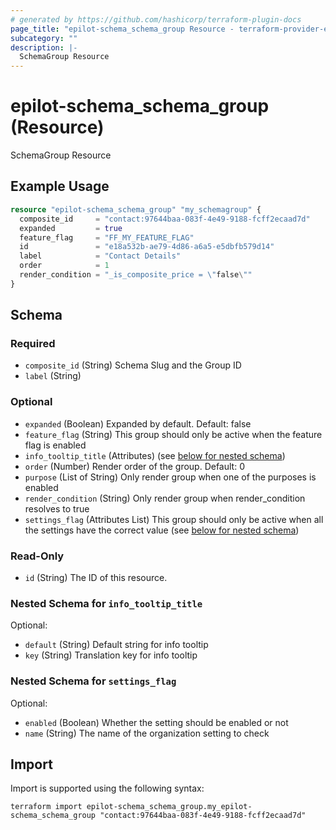 ```yaml
---
# generated by https://github.com/hashicorp/terraform-plugin-docs
page_title: "epilot-schema_schema_group Resource - terraform-provider-epilot-schema"
subcategory: ""
description: |-
  SchemaGroup Resource
---
```


# epilot-schema_schema_group (Resource)

SchemaGroup Resource

## Example Usage

```terraform
resource "epilot-schema_schema_group" "my_schemagroup" {
  composite_id     = "contact:97644baa-083f-4e49-9188-fcff2ecaad7d"
  expanded         = true
  feature_flag     = "FF_MY_FEATURE_FLAG"
  id               = "e18a532b-ae79-4d86-a6a5-e5dbfb579d14"
  label            = "Contact Details"
  order            = 1
  render_condition = "_is_composite_price = \"false\""
}
```

<!-- schema generated by tfplugindocs -->
## Schema

### Required

- `composite_id` (String) Schema Slug and the Group ID
- `label` (String)

### Optional

- `expanded` (Boolean) Expanded by default. Default: false
- `feature_flag` (String) This group should only be active when the feature flag is enabled
- `info_tooltip_title` (Attributes) (see [below for nested schema](#nestedatt--info_tooltip_title))
- `order` (Number) Render order of the group. Default: 0
- `purpose` (List of String) Only render group when one of the purposes is enabled
- `render_condition` (String) Only render group when render_condition resolves to true
- `settings_flag` (Attributes List) This group should only be active when all the settings have the correct value (see [below for nested schema](#nestedatt--settings_flag))

### Read-Only

- `id` (String) The ID of this resource.

<a id="nestedatt--info_tooltip_title"></a>
### Nested Schema for `info_tooltip_title`

Optional:

- `default` (String) Default string for info tooltip
- `key` (String) Translation key for info tooltip


<a id="nestedatt--settings_flag"></a>
### Nested Schema for `settings_flag`

Optional:

- `enabled` (Boolean) Whether the setting should be enabled or not
- `name` (String) The name of the organization setting to check

## Import

Import is supported using the following syntax:

```shell
terraform import epilot-schema_schema_group.my_epilot-schema_schema_group "contact:97644baa-083f-4e49-9188-fcff2ecaad7d"
```
